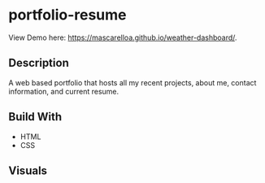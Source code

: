 # portfolio-resume
View Demo here: https://mascarelloa.github.io/weather-dashboard/.

## Description
A web based portfolio that hosts all my recent projects, about me, contact information, and current resume.

## Build With
* HTML
* CSS

## Visuals
